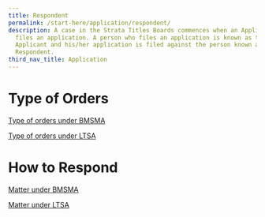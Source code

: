 ```yaml
---
title: Respondent
permalink: /start-here/application/respondent/
description: A case in the Strata Titles Boards commences when an Applicant
  files an application. A person who files an application is known as the
  Applicant and his/her application is filed against the person known as the
  Respondent.
third_nav_title: Application
---
```

# Type of Orders 
[Type of orders under BMSMA](/what-has-been-filed-against-me/type-of-orders-under-bmsma/)

[Type of orders under LTSA](/what-has-been-filed-against-me/type-of-orders-under-LTSA/)

# How to Respond

[Matter under BMSMA](/how-do-i-respond/matter-under-bmsma/)

[Matter under LTSA](/how-do-i-respond/matter-under-ltsa/)